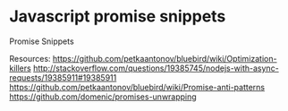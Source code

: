 # Javascript promise snippets
Promise Snippets

Resources:
https://github.com/petkaantonov/bluebird/wiki/Optimization-killers
http://stackoverflow.com/questions/19385745/nodejs-with-async-requests/19385911#19385911
https://github.com/petkaantonov/bluebird/wiki/Promise-anti-patterns
https://github.com/domenic/promises-unwrapping
